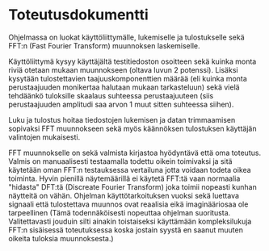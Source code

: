 # Toteutusdokumentti

Ohjelmassa on luokat käyttöliittymälle, lukemiselle ja tulostukselle sekä FFT:n (Fast Fourier Transform) muunnoksen laskemiselle.

Käyttöliittymä kysyy käyttäjältä testitiedoston osoitteen sekä kuinka monta riviä otetaan mukaan muunnokseen (oltava luvun 2 potenssi).
Lisäksi kysytään tulostettavien taajuuskomponenttien määrää (eli kuinka monta perustaajuuden monikertaa halutaan mukaan tarkasteluun) sekä vielä tehdäänkö tuloksille skaalaus suhteessa perustaajuuteen (siis perustaajuuden amplitudi saa arvon 1 muut sitten suhteessa siihen).

Luku ja tulostus hoitaa tiedostojen lukemisen ja datan trimmaamisen sopivaksi FFT muunnokseen sekä myös käännöksen tulostuksen käyttäjän valintojen mukaisesti.

FFT muunnokselle on sekä valmista kirjastoa hyödyntävä että oma toteutus. Valmis on manuaalisesti testaamalla todettu oikein toimivaksi ja sitä käytetään oman FFT:n testauksessa vertailuna jotta voidaan todeta oikea toiminta. Hyvin pienillä näytemäärillä ei käytetä FFT:tä vaan normaalia "hidasta" DFT:tä (Discreate Fourier Transform) joka toimii nopeasti kunhan näytteitä on vähän. Ohjelman käyttötarkoituksen vuoksi sekä luettava signaali että tulostettava muunnos ovat reaalisia eikä imaginääriosaa ole tarpeellinen (Tämä todennäköisesti nopeuttaa ohjelman suoritusta. Valitettavasti jouduin silti ainakin toistaiseksi käyttämään kompleksilukuja FFT:n sisäisessä toteutuksessa koska jostain syystä en saanut muuten oikeita tuloksia muunnoksesta.)
